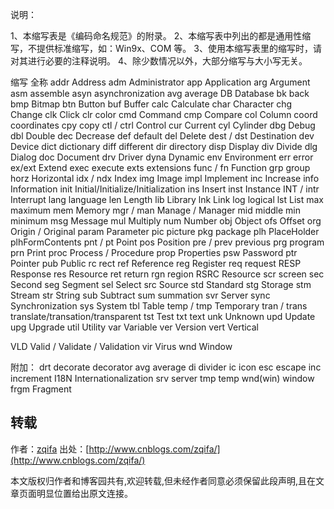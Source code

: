 说明：

1、本缩写表是《编码命名规范》的附录。
2、本缩写表中列出的都是通用性缩写，不提供标准缩写，如：Win9x、COM 等。
3、使用本缩写表里的缩写时，请对其进行必要的注释说明。
4、除少数情况以外，大部分缩写与大小写无关。

缩写 全称
addr Address
adm Administrator
app Application
arg Argument
asm assemble
asyn asynchronization
avg average
DB Database
bk back
bmp Bitmap
btn Button
buf Buffer
calc Calculate
char Character
chg Change
clk Click
clr color
cmd Command
cmp Compare
col Column
coord coordinates
cpy copy
ctl / ctrl Control
cur Current
cyl Cylinder
dbg Debug
dbl Double
dec Decrease
def default
del Delete
dest / dst Destination
dev Device
dict dictionary
diff different
dir directory
disp Display
div Divide
dlg Dialog
doc Document
drv Driver
dyna Dynamic
env Environment
err error
ex/ext Extend
exec execute
exts extensions
func / fn Function
grp group
horz Horizontal
idx / ndx Index
img Image
impl Implement
inc Increase
info Information
init Initial/Initialize/Initialization
ins Insert
inst Instance
INT / intr Interrupt
lang language
len Length
lib Library
lnk Link
log logical
lst List
max maximum
mem Memory
mgr / man
Manage / Manager
mid middle
min minimum
msg Message
mul Multiply
num Number
obj Object
ofs Offset
org Origin / Original
param Parameter
pic picture
pkg package
plh PlaceHolder plhFormContents
pnt / pt Point
pos Position
pre / prev previous
prg program
prn Print
proc Process / Procedure
prop Properties
psw Password
ptr Pointer
pub Public
rc rect
ref Reference
reg Register
req request
RESP Response
res Resource
ret return
rgn region
RSRC Resource
scr screen
sec Second
seg Segment
sel Select
src Source
std Standard
stg Storage
stm Stream
str String
sub Subtract
sum summation
svr Server
sync Synchronization
sys System
tbl Table
temp / tmp Temporary
tran / trans translate/transation/transparent
tst Test
txt text
unk Unknown
upd Update
upg Upgrade
util Utility
var Variable
ver Version
vert Vertical

VLD  Valid / Validate / Validation
vir Virus
wnd Window

附加：
drt decorate decorator
avg average
di divider
ic icon
esc escape
inc increment
I18N Internationalization
srv server
tmp temp
wnd(win) window
frgm Fragment

## 转载

作者：[zqifa](http://www.cnblogs.com/zqifa/)
出处：[http://www.cnblogs.com/zqifa/](http://www.cnblogs.com/zqifa/)

本文版权归作者和博客园共有,欢迎转载,但未经作者同意必须保留此段声明,且在文章页面明显位置给出原文连接。
